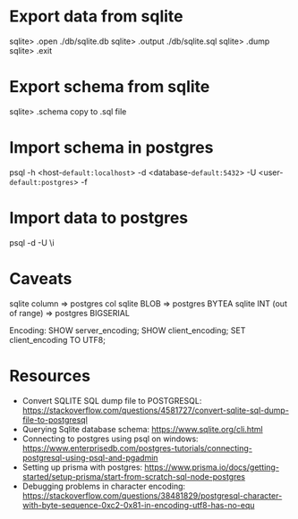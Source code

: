 # Export data from sqlite

sqlite> .open ./db/sqlite.db
sqlite> .output ./db/sqlite.sql
sqlite> .dump
sqlite> .exit

# Export schema from sqlite

sqlite> .schema
copy to .sql file

# Import schema in postgres

psql -h <host-`default:localhost`> -d <database-`default:5432`> -U <user-`default:postgres`> -f <path-to-sqlite-sql-file>

# Import data to postgres

psql -d <database> -U <user>
\i <path-to-sqlite-sql-file>

# Caveats

sqlite column => postgres col
sqlite BLOB => postgres BYTEA
sqlite INT (out of range) => postgres BIGSERIAL

Encoding:
SHOW server_encoding;
SHOW client_encoding;
SET client_encoding TO UTF8;

# Resources

- Convert SQLITE SQL dump file to POSTGRESQL:
  https://stackoverflow.com/questions/4581727/convert-sqlite-sql-dump-file-to-postgresql
- Querying Sqlite database schema:
  https://www.sqlite.org/cli.html
- Connecting to postgres using psql on windows:
  https://www.enterprisedb.com/postgres-tutorials/connecting-postgresql-using-psql-and-pgadmin
- Setting up prisma with postgres:
  https://www.prisma.io/docs/getting-started/setup-prisma/start-from-scratch-sql-node-postgres
- Debugging problems in character encoding:
  https://stackoverflow.com/questions/38481829/postgresql-character-with-byte-sequence-0xc2-0x81-in-encoding-utf8-has-no-equ
